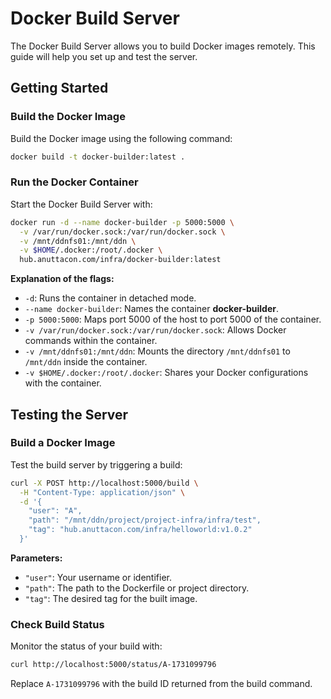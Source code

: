 # Docker Build Server

The Docker Build Server allows you to build Docker images remotely. This guide will help you set up and test the server.

## Getting Started

### Build the Docker Image

Build the Docker image using the following command:

```bash
docker build -t docker-builder:latest .
```

### Run the Docker Container

Start the Docker Build Server with:

```bash
docker run -d --name docker-builder -p 5000:5000 \
  -v /var/run/docker.sock:/var/run/docker.sock \
  -v /mnt/ddnfs01:/mnt/ddn \
  -v $HOME/.docker:/root/.docker \
  hub.anuttacon.com/infra/docker-builder:latest
```

**Explanation of the flags:**

- `-d`: Runs the container in detached mode.
- `--name docker-builder`: Names the container **docker-builder**.
- `-p 5000:5000`: Maps port 5000 of the host to port 5000 of the container.
- `-v /var/run/docker.sock:/var/run/docker.sock`: Allows Docker commands within the container.
- `-v /mnt/ddnfs01:/mnt/ddn`: Mounts the directory `/mnt/ddnfs01` to `/mnt/ddn` inside the container.
- `-v $HOME/.docker:/root/.docker`: Shares your Docker configurations with the container.

## Testing the Server

### Build a Docker Image

Test the build server by triggering a build:

```bash
curl -X POST http://localhost:5000/build \
  -H "Content-Type: application/json" \
  -d '{
    "user": "A",
    "path": "/mnt/ddn/project/project-infra/infra/test",
    "tag": "hub.anuttacon.com/infra/helloworld:v1.0.2"
  }'
```

**Parameters:**

- `"user"`: Your username or identifier.
- `"path"`: The path to the Dockerfile or project directory.
- `"tag"`: The desired tag for the built image.

### Check Build Status

Monitor the status of your build with:

```bash
curl http://localhost:5000/status/A-1731099796
```

Replace `A-1731099796` with the build ID returned from the build command.